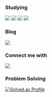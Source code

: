 <div style="text-align: left;">

  <!-- Studying Section -->
  <h3>Studying</h3>
  <div>
    <img src="https://img.shields.io/badge/java-007396?style=flat-square&logo=java&logoColor=white"/>
    <img src="https://img.shields.io/badge/Spring-6DB33F?style=flat-square&logo=Spring&logoColor=white"/>
    <img src="https://img.shields.io/badge/ORACLE-F80000?style=flat-square&logo=oracle&logoColor=white"/>
    <img src="https://img.shields.io/badge/MySQL-4479A1?style=flat-square&logo=MySQL&logoColor=white"/>
  </div>

  <!-- Blog Section -->
  <h3>Blog</h3>
  <a href="https://velog.io/@letsmake/posts">
    <img src="https://img.shields.io/badge/Velog-20C997?style=flat-square&logo=Velog&logoColor=white&link=https://velog.io/@letsmake/posts"/>
  </a>

  <!-- Connect Me Section -->
  <h3>Connect me with</h3>
  <div>
    <a href="mailto:kjhkjhkjh1012@gmail.com">
      <img src="https://img.shields.io/badge/Gmail-EA4335?style=flat-square&logo=Gmail&logoColor=white&link=mailto:kjhkjhkjh1012@gmail.com"/>
    </a>
  </div>

  <!-- Problem Solving Section -->
  <h3>Problem Solving</h3>
  
[![Solved.ac Profile](http://mazassumnida.wtf/api/v2/generate_badge?boj=wlsgh2018)](https://solved.ac/wlsgh2018/)
</div>
